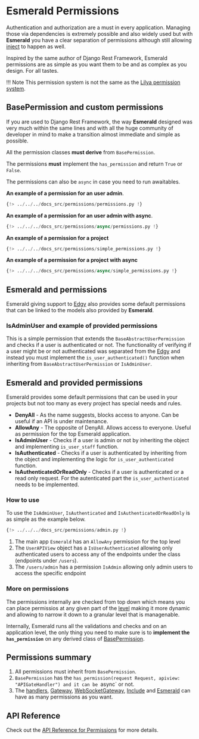 # Esmerald Permissions

Authentication and authorization are a must in every application. Managing those via dependencies is extremely possible
and also widely used but with **Esmerald** you have a clear separation of permissions although still allowing
[inject](../dependencies.md) to happen as well.

Inspired by the same author of Django Rest Framework, Esmerald permissions are as simple as you want them to be and as complex
as you design. For all tastes.

!!! Note
    This permission system is not the same as the [Lilya permission system](https://lilya.dev/permissions).

## BasePermission and custom permissions

If you are used to Django Rest Framework, the way **Esmerald** designed was very much within the same lines and with
all the huge community of developer in mind to make a transition almost immediate and simple as possible.

All the permission classes **must derive** from `BasePermission`.

The permissions **must** implement the `has_permission` and return `True` or `False`.

The permissions can also be `async` in case you need to run awaitables.

**An example of a permission for an user admin**.

```python
{!> ../../../docs_src/permissions/permissions.py !}
```

**An example of a permission for an user admin with async**.

```python
{!> ../../../docs_src/permissions/async/permissions.py !}
```

**An example of a permission for a project**

```python
{!> ../../../docs_src/permissions/simple_permissions.py !}
```

**An example of a permission for a project with async**

```python
{!> ../../../docs_src/permissions/async/simple_permissions.py !}
```

## Esmerald and permissions

Esmerald giving support to [Edgy](../databases/edgy/motivation.md) also provides some default permissions
that can be linked to the models also provided by **Esmerald**.

### IsAdminUser and example of provided permissions

This is a simple permission that extends the `BaseAbstractUserPermission` and checks if a user is authenticated or not.
The functionality of verifying if a user might be or not authenticated was separated from the
[Edgy](../databases/edgy/motivation.md) and instead you must implement the `is_user_authenticated()`
function when inheriting from `BaseAbstractUserPermission` or `IsAdminUser`.

## Esmerald and provided permissions

Esmerald provides some default permissions that can be used in your projects but not too many as every project has
special needs and rules.

* **DenyAll** - As the name suggests, blocks access to anyone. Can be useful if an API is under maintenance.
* **AllowAny** - The opposite of DenyAll. Allows access to everyone. Useful as permission for the top Esmerald
application.
* **IsAdminUser** - Checks if a user is admin or not by inheriting the object and implementing `is_user_staff` function.
* **IsAuthenticated** - Checks if a user is authenticated by inheriting from the object and implementing the logic
for `is_user_authenticated` function.
* **IsAuthenticatedOrReadOnly** - Checks if a user is authenticated or a read only request. For the autenticated
part the `is_user_authenticated` needs to be implemented.

### How to use

To use the `IsAdminUser`, `IsAuthenticated` and `IsAuthenticatedOrReadOnly` is as simple as the example below.

```python
{!> ../../../docs_src/permissions/admin.py !}
```

1. The main app `Esmerald` has an `AllowAny` permission for the top level
2. The `UserAPIView` object has a `IsUserAuthenticated` allowing only authenticated users to access any
of the endpoints under the class (endpoints under `/users`).
3. The `/users/admin` has a permission `IsAdmin` allowing only admin users to access the specific endpoint

### More on permissions

The permissions internally are checked from top down which means you can place permissios at any
given part of the [level](../application/levels.md) making it more dynamic and allowing to narrow
it down to a granular level that is managenable.

Internally, Esmerald runs all the validations and checks and on an application level, the only
thing you need to make sure is to **implement the `has_permission`** on any derived class of
[BasePermission](#basepermission-and-custom-permissions).

## Permissions summary

1. All permissions must inherit from `BasePermission`.
2. `BasePermission` has the `has_permission(request Request, apiview: "APIGateHandler") and it can
be `async` or not.
3. The [handlers](../routing/handlers.md), [Gateway](../routing/routes.md#gateway),
[WebSocketGateway](../routing/routes.md#websocketgateway), [Include](../routing/routes.md#include)
and [Esmerald](../application/applications.md) can have as many permissions as you want.

## API Reference

Check out the [API Reference for Permissions](../references/permissions.md) for more details.
